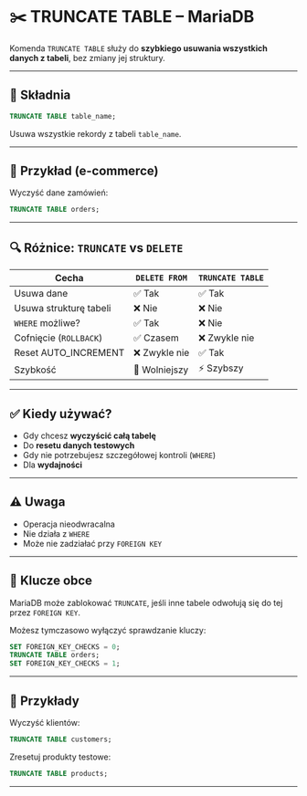 
# ✂️ TRUNCATE TABLE – MariaDB

Komenda `TRUNCATE TABLE` służy do **szybkiego usuwania wszystkich danych z tabeli**, bez zmiany jej struktury.

---

## 🧨 Składnia

```sql
TRUNCATE TABLE table_name;
```

Usuwa wszystkie rekordy z tabeli `table_name`.

---

## 🧾 Przykład (e-commerce)

Wyczyść dane zamówień:

```sql
TRUNCATE TABLE orders;
```

---

## 🔍 Różnice: `TRUNCATE` vs `DELETE`

| Cecha                  | `DELETE FROM`              | `TRUNCATE TABLE`                  |
|------------------------|----------------------------|-----------------------------------|
| Usuwa dane             | ✅ Tak                     | ✅ Tak                            |
| Usuwa strukturę tabeli | ❌ Nie                     | ❌ Nie                            |
| `WHERE` możliwe?       | ✅ Tak                     | ❌ Nie                            |
| Cofnięcie (`ROLLBACK`) | ✅ Czasem                  | ❌ Zwykle nie                     |
| Reset AUTO_INCREMENT   | ❌ Zwykle nie              | ✅ Tak                            |
| Szybkość               | 🐢 Wolniejszy              | ⚡ Szybszy                        |

---

## ✅ Kiedy używać?

- Gdy chcesz **wyczyścić całą tabelę**
- Do **resetu danych testowych**
- Gdy nie potrzebujesz szczegółowej kontroli (`WHERE`)
- Dla **wydajności**

---

## ⚠️ Uwaga

- Operacja nieodwracalna
- Nie działa z `WHERE`
- Może nie zadziałać przy `FOREIGN KEY`

---

## 🔗 Klucze obce

MariaDB może zablokować `TRUNCATE`, jeśli inne tabele odwołują się do tej przez `FOREIGN KEY`.

Możesz tymczasowo wyłączyć sprawdzanie kluczy:

```sql
SET FOREIGN_KEY_CHECKS = 0;
TRUNCATE TABLE orders;
SET FOREIGN_KEY_CHECKS = 1;
```

---

## 🧪 Przykłady

Wyczyść klientów:

```sql
TRUNCATE TABLE customers;
```

Zresetuj produkty testowe:

```sql
TRUNCATE TABLE products;
```

---
